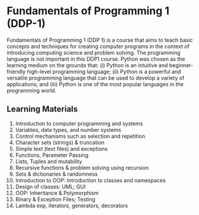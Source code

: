 # Fundamentals of Programming 1 (DDP-1)

Fundamentals of Programming 1 (DDP 1) is a course that aims to teach basic concepts and techniques for creating computer programs in the context of introducing computing science and problem solving. The programming language is not important in this DDP1 course. Python was chosen as the learning medium on the grounds that: (i) Python is an intuitive and beginner-friendly high-level programming language; (ii) Python is a powerful and versatile programming language that can be used to develop a variety of applications; and (iii) Python is one of the most popular languages in the programming world. 

## Learning Materials

1. Introduction to computer programming and systems
2. Variables, data types, and number systems
3. Control mechanisms such as selection and repetition
4. Character sets (strings) & truncation
5. Simple text (text files) and exceptions
6. Functions, Parameter Passing
7. Lists, Tuples and mutability
8. Recursive functions & problem solving using recursion
9. Sets & dictionaries & randomness
10. Introduction to OOP: Introduction to classes and namespaces
11. Design of classes: UML; GUI
12. OOP: Inheritance & Polymorphism
13. Binary & Exception Files; Testing
14. Lambda exp, iterators, generators, decorators
